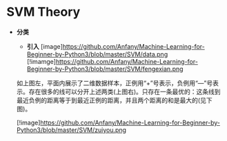 # SVM Theory

* **分类**
    * **引入**
    [image]https://github.com/Anfany/Machine-Learning-for-Beginner-by-Python3/blob/master/SVM/data.png [!imamge]https://github.com/Anfany/Machine-Learning-for-Beginner-by-Python3/blob/master/SVM/fengexian.png
    
    如上图左，平面内展示了二维数据样本，正例用“+”号表示，负例用“—”号表示。存在很多的线可以分开上述两类(上图右)。只存在一条最优的：这条线到最近负例的距离等于到最近正例的距离，并且两个距离的和是最大的(见下图)。
    
    [!image]https://github.com/Anfany/Machine-Learning-for-Beginner-by-Python3/blob/master/SVM/zuiyou.png
